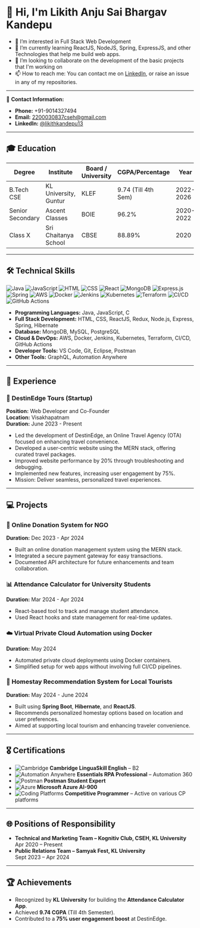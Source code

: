 # 👋 Hi, I'm Likith Anju Sai Bhargav Kandepu

- 👀 I’m interested in Full Stack Web Development  
- 🌱 I’m currently learning ReactJS, NodeJS, Spring, ExpressJS, and other Technologies that help me build web apps.  
- 💞️ I’m looking to collaborate on the development of the basic projects that I'm working on  
- 📫 How to reach me: You can contact me on [LinkedIn](https://www.linkedin.com/in/likithkandepu13/), or raise an issue in any of my repositories.

---

📧 **Contact Information:**
- **Phone:** +91-9014327494  
- **Email:** [2200030837cseh@gmail.com](mailto:2200030837cseh@gmail.com)  
- **LinkedIn:** [@likithkandepu13](https://www.linkedin.com/in/likithkandepu13/)

---

## 🎓 **Education**

| **Degree**         | **Institute**              | **Board / University** | **CGPA/Percentage** | **Year**    |
|--------------------|----------------------------|------------------------|---------------------|-------------|
| B.Tech CSE          | KL University, Guntur      | KLEF                   | 9.74 (Till 4th Sem) | 2022-2026   |
| Senior Secondary    | Ascent Classes             | BOIE                   | 96.2%               | 2020-2022   |
| Class X             | Sri Chaitanya School       | CBSE                   | 88.89%              | 2020        |

---

## 🛠 **Technical Skills**

![Java](https://img.shields.io/badge/Java-ED8B00?style=for-the-badge&logo=java&logoColor=white)
![JavaScript](https://img.shields.io/badge/JavaScript-323330?style=for-the-badge&logo=javascript&logoColor=F7DF1E)
![HTML](https://img.shields.io/badge/HTML5-E34F26?style=for-the-badge&logo=html5&logoColor=white)
![CSS](https://img.shields.io/badge/CSS3-1572B6?style=for-the-badge&logo=css3&logoColor=white)
![React](https://img.shields.io/badge/React-20232A?style=for-the-badge&logo=react&logoColor=61DAFB)
![MongoDB](https://img.shields.io/badge/MongoDB-47A248?style=for-the-badge&logo=mongodb&logoColor=white)
![Express.js](https://img.shields.io/badge/Express.js-000000?style=for-the-badge&logo=express&logoColor=white)
![Spring](https://img.shields.io/badge/Spring-6DB33F?style=for-the-badge&logo=spring&logoColor=white)
![AWS](https://img.shields.io/badge/AWS-232F3E?style=for-the-badge&logo=amazon-aws&logoColor=white)
![Docker](https://img.shields.io/badge/Docker-2496ED?style=for-the-badge&logo=docker&logoColor=white)
![Jenkins](https://img.shields.io/badge/Jenkins-D24939?style=for-the-badge&logo=jenkins&logoColor=white)
![Kubernetes](https://img.shields.io/badge/Kubernetes-326CE5?style=for-the-badge&logo=kubernetes&logoColor=white)
![Terraform](https://img.shields.io/badge/Terraform-623CE4?style=for-the-badge&logo=terraform&logoColor=white)
![CI/CD](https://img.shields.io/badge/CI%2FCD-000000?style=for-the-badge&logo=githubactions&logoColor=white)
![GitHub Actions](https://img.shields.io/badge/GitHub_Actions-2088FF?style=for-the-badge&logo=github-actions&logoColor=white)

- **Programming Languages:** Java, JavaScript, C  
- **Full Stack Development:** HTML, CSS, ReactJS, Redux, Node.js, Express, Spring, Hibernate  
- **Database:** MongoDB, MySQL, PostgreSQL  
- **Cloud & DevOps:** AWS, Docker, Jenkins, Kubernetes, Terraform, CI/CD, GitHub Actions  
- **Developer Tools:** VS Code, Git, Eclipse, Postman  
- **Other Tools:** GraphQL, Automation Anywhere  

---

## 💼 **Experience**

### 🚀 **DestinEdge Tours (Startup)**  
**Position:** Web Developer and Co-Founder  
**Location:** Visakhapatnam  
**Duration:** June 2023 - Present  
- Led the development of DestinEdge, an Online Travel Agency (OTA) focused on enhancing travel convenience.  
- Developed a user-centric website using the MERN stack, offering curated travel packages.  
- Improved website performance by 20% through troubleshooting and debugging.  
- Implemented new features, increasing user engagement by 75%.  
- Mission: Deliver seamless, personalized travel experiences.  

---

## 💻 **Projects**

### 🎯 Online Donation System for NGO  
**Duration:** Dec 2023 - Apr 2024  
- Built an online donation management system using the MERN stack.  
- Integrated a secure payment gateway for easy transactions.  
- Documented API architecture for future enhancements and team collaboration.  

### 📊 Attendance Calculator for University Students  
**Duration:** Mar 2024 - Apr 2024  
- React-based tool to track and manage student attendance.  
- Used React hooks and state management for real-time updates.  

### ☁️ Virtual Private Cloud Automation using Docker  
**Duration:** May 2024  
- Automated private cloud deployments using Docker containers.  
- Simplified setup for web apps without involving full CI/CD pipelines.  

### 🏡 Homestay Recommendation System for Local Tourists  
**Duration:** May 2024 - June 2024  
- Built using **Spring Boot**, **Hibernate**, and **ReactJS**.  
- Recommends personalized homestay options based on location and user preferences.  
- Aimed at supporting local tourism and enhancing traveler convenience.  

---

## 🎖 **Certifications**

- ![Cambridge](https://img.shields.io/badge/Cambridge-B2-blue?style=flat-square) **Cambridge LinguaSkill English** – B2  
- ![Automation Anywhere](https://img.shields.io/badge/Automation_Anywhere-A360-orange?style=flat-square) **Essentials RPA Professional** – Automation 360  
- ![Postman](https://img.shields.io/badge/Postman-API--Expert-orange?style=flat-square) **Postman Student Expert**  
- ![Azure](https://img.shields.io/badge/Microsoft-AI_900-blue?style=flat-square) **Microsoft Azure AI-900**  
- ![Coding Platforms](https://img.shields.io/badge/Competitive_Programming-Active-blue?style=flat-square) **Competitive Programmer** – Active on various CP platforms  

---

## 🌐 **Positions of Responsibility**

- **Technical and Marketing Team – Kognitiv Club, CSEH, KL University**  
  Apr 2020 – Present  
- **Public Relations Team – Samyak Fest, KL University**  
  Sept 2023 – Apr 2024  

---

## 🏆 **Achievements**

- Recognized by **KL University** for building the **Attendance Calculator App**.  
- Achieved **9.74 CGPA** (Till 4th Semester).  
- Contributed to a **75% user engagement boost** at DestinEdge.  

<!---
likithkandepu13/likithkandepu13 is a ✨ special ✨ repository because its `README.md` (this file) appears on your GitHub profile.
You can click the Preview link to take a look at your changes.
--->
